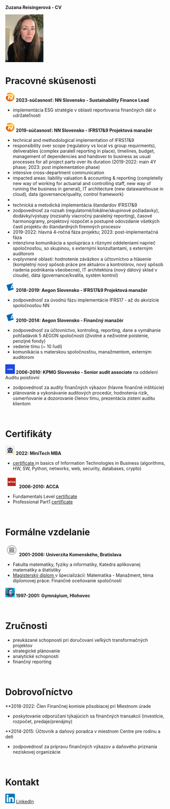**Zuzana Reisingerová - CV**

<img src="profile pic.jpg" width="120" height="150">

# Pracovné skúsenosti
**<img src="NN logo.jpeg" width="30" height="30"> 2023-súčasnosť: NN Slovensko - Sustainability Finance Lead** 
* implementácia ESG stratégie v oblasti reportovania finančných dát o udržateľnosti

**<img src="NN logo.jpeg" width="30" height="30"> 2019-súčasnosť: NN Slovensko - IFRS17&9 Projektová manažér** 
* technical and methodological implementation of IFRS17&9 
* responsibility over scope (regulatory vs local vs group requirments), deliverables (complex paralell reporting in place), timelines, budget, management of dependencies and handover to business as usual processes for all project parts over its duration (2019-2022: main 4Y phase; 2023: post implementation phase) 
* intensive cross-department communication 
* impacted areas: liability valuation & accounting & reporting (completelly new way of working for actuarial and controlling staff, new way of running the business in general), IT architecture (new datawarehouse in cloud), data (governance/quality, control framework) 
* 
* technická a metodická implementácia štandardov IFRS17&9
* zodpovednosť za rozsah (regulatorné/lokálne/skupinové požiadavky), dodávky/výstupy (rozsiahly viacročný paralelný reporting), časové harmonogramy, projektový rozpočet a postupné odovzdanie všetkých častí projektu do štandardných firemných procesov
* 2019-2022: hlavná 4-ročná fáza projektu; 2023: post-implementačná fáza
* intenzívna komunikácia a spolupráca s rôznymi oddeleniami naprieč spoločnosťou, so skupinou, s externými konzultantami, s externým audítorom
* ovplyvnené oblasti: hodnotenie záväzkov a účtovníctvo a hlásenie (kompletný nový spôsob práce pre aktuárov a kontrolórov, nový spôsob riadenia podnikania všeobecne), IT architektúra (nový dátový sklad v cloude), dáta (governance/kvalita, systém kontrol)
  
**<img src="Aegon logo.jpeg" width="30" height="30"> 2018-2019: Aegon Slovensko - IFRS17&9 Projektová manažér**
* zodpovednosť za úvodnú fázu implementácie IFRS17 - až do akvizície spoločnosťou NN  

**<img src="Aegon logo.jpeg" width="30" height="30"> 2010-2014: Aegon Slovensko - Finančný manažér** 
* zodpovednosť za účtovníctvo, kontroling, reporting, dane a vymáhanie pohľadávok 5 AEGON spoločností (životné a neživotné poistenie, penzijné fondy)
* vedenie tímu (~ 10 ľudí)
* komunikácia s materskou spoločnosťou, manažmentom, externým audítorom

**<img src="kpmg logo.jpeg" width="30" height="30"> 2006-2010: KPMG Slovensko - Senior audit associate** na oddelení Auditu poisťovní 
* zodpovednosť za audity finančných výkazov (hlavne finančné inštitúcie)
* plánovanie a vykonávanie auditových procedúr, hodnotenia rizík, usmerňovanie a dozorovanie členov tímu, prezentácia zistení auditu klientom

<br>

# Certifikáty
**<img src="MiniTech logo.jpeg" width="30" height="30"> 2022: MiniTech MBA**
*  <a href="Reisingerova_MiniTechMBA_EN certificate.pdf"> certificate </a> in basics of Information Technologies in Business (algorithms, HW, SW, Python, networks, web, security, databases, crypto) 

**<img src="ACCA logo.jpeg" width="40" height="40"> 2006-2010: ACCA** 
* Fundamentals Level <a href="Reisingerova_ACCA_Fundamentals Level.pdf">certificate </a> 
* Professional Part1 <a href="Reisingerova_ACCA_Professional Part1.pdf">certificate </a> 

<br>

# Formálne vzdelanie 
**<img src="UK logo.jpeg" width="40" height="40"> 2001-2006: Univerzita Komenského, Bratislava** 

* Fakulta matematiky, fyziky a informatiky, Katedra aplikovanej matematiky a štatistiky 
* <a href="diplom.pdf"> Magisterský diplom </a> v špecializácií: Matematika - Manažment, téma diplomovej práce: Finančné oceňovanie spoločností 
 
**<img src="gymnazium logo.jpeg" width="30" height="30"> 1997-2001: Gymnáyium, Hlohovec**

<br>

# Zručnosti
* preukázané schopnosti pri doručovaní veľkých transformačných projektov  
* strategické plánovanie 
* analytické schopnosti
* finančný reporting

<br>

# Dobrovoľníctvo
**2018-2022: Člen Finančnej komisie pôsobiacej pri Miestnom úrade
* poskytovanie odporúčaní týkajúcich sa finančných transakcií (investície, rozpočet, predaje/prenájmy)

**2014-2015: Účtovník a daňový poradca v miestnom Centre pre rodinu a deti
* zodpovednosť za prípravu finančných výkazov a daňového priznania neziskovej organizácie

<br>

# Kontakt
<img src="LinkedIn logo.png" width="30" height="30"> 
<a href="https://www.linkedin.com/in/zuzana-reisingerova-388977152/">LinkedIn</a> 
